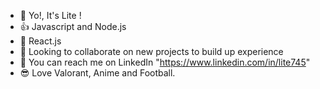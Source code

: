 - 👋 Yo!, It's Lite !
- 👍 Javascript and Node.js
- 🌱 React.js
- 🙌 Looking to collaborate on new projects to build up experience
- 🤳 You can reach me on LinkedIn "https://www.linkedin.com/in/lite745"
- 😎 Love Valorant, Anime and Football.


